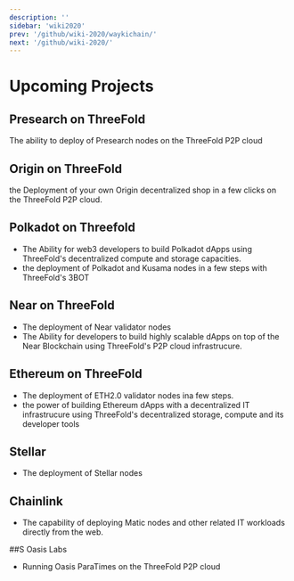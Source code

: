 ```yaml
---
description: ''
sidebar: 'wiki2020'
prev: '/github/wiki-2020/waykichain/'
next: '/github/wiki-2020/'
---
```



# Upcoming Projects

## Presearch on ThreeFold

The ability to deploy of Presearch nodes on the ThreeFold P2P cloud

## Origin on ThreeFold

  the Deployment of your own Origin decentralized shop in a few clicks on the ThreeFold P2P cloud. 

## Polkadot on Threefold

 - The Ability for web3 developers to build Polkadot dApps using ThreeFold's decentralized compute and storage capacities.
 - the deployment of Polkadot and Kusama nodes in a few steps with ThreeFold's 3BOT

## Near on ThreeFold

 - The deployment of Near validator nodes 
 - The Ability for developers to build highly scalable dApps on top of the Near Blockchain using ThreeFold's P2P cloud infrastrucure.
 
## Ethereum on ThreeFold

- The deployment of ETH2.0 validator nodes ina few steps.
- the power of building Ethereum dApps with a decentralized IT infrastrucure using ThreeFold's decentralized storage, compute and its developer tools

## Stellar 

- The deployment of Stellar nodes

## Chainlink 

- The capability of deploying Matic nodes and other related IT workloads directly from the web. 

##S Oasis Labs 

- Running Oasis ParaTimes on the ThreeFold P2P cloud


